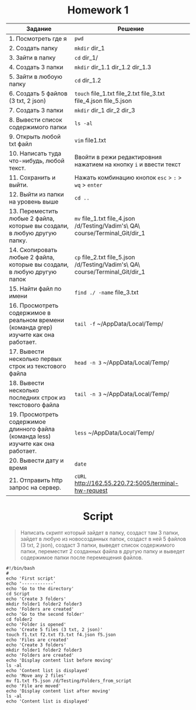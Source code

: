 # <center>  Homework 1 </canter>

| Задание | Решение |
|---------|---------|
|1. Посмотреть где я|`pwd`|
|2. Создать папку|`mkdir` dir_1|
|3. Зайти в папку|`cd` dir_1/|
|4. Создать 3 папки|`mkdir` dir_1.1 dir_1.2 dir_1.3|
|5. Зайти в любоую папку|`cd` dir_1.2|
|6. Создать 5 файлов (3 txt, 2 json)|`touch` file_1.txt file_2.txt file_3.txt file_4.json file_5.json|
|7. Создать 3 папки|`mkdir` dir_1 dir_2 dir_3|
|8. Вывести список содержимого папки|`ls -al`|
|9. Открыть любой txt файл|`vim` file1.txt |
|10. Написать туда что-нибудь, любой текст.| Ввойти в режи редактировния нажатием на кнопку `i` и ввести текст|
|11. Сохранить и выйти.| Нажать комбинацию кнопок `esc` > `:` > `wq` > `enter`|
|12. Выйти из папки на уровень выше|`cd ..`|
|13. Переместить любые 2 файла, которые вы создали, в любую другую папку.|`mv` file_1.txt file_4.json /d/Testing/Vadim\'s\ QA\ course/Terminal_Git/dir_1|
|14. Скопировать любые 2 файла, которые вы создали, в любую другую папок|`cp` file_2.txt file_5.json /d/Testing/Vadim\'s\ QA\ course/Terminal_Git/dir_1|
|15. Найти файл по имени|`find ./ -name` file_3.txt|
|16. Просмотреть содержимое в реальном времени (команда grep) изучите как она работает.|`tail -f` ~/AppData/Local/Temp/|
|17. Вывести несколько первых строк из текстового файла|`head -n 3` ~/AppData/Local/Temp/|
|18. Вывести несколько последних строк из текстового файла|`tail -n 3` ~/AppData/Local/Temp/|
|19. Просмотреть содержимое длинного файла (команда less) изучите как она работает.|`less` ~/AppData/Local/Temp/|
|20. Вывести дату и время|`date`|
|21. Отправить http запрос на сервер.|`cURL` http://162.55.220.72:5005/terminal-hw-request|

# <center> Script </center>

 > Написать скрипт который зайдет в папку, создаст там 3 папки, зайдет в любую из новосозданных папок, создаст в ней 5 файлов (3 txt, 2 json), создаст 3 папки, выведет список содержимого папки, переместит 2 созданных файла в другую папку и выведет содержимое папки после перемещения файлов.

    #!/bin/bash  
    #  
    echo 'First script'
    echo '------------'
    echo 'Go to the directory'
    cd Script
    echo 'Create 3 folders'
    mkdir folder1 folder2 folder3
    echo 'Folders are created'
    echo 'Go to the second folder'
    cd folder2
    echo 'Folder is opened'
    echo 'Create 5 files (3 txt, 2 json)'
    touch f1.txt f2.txt f3.txt f4.json f5.json
    echo 'Files are created'
    echo 'Create 3 folders'
    mkdir folder1 folder2 folder3
    echo 'Folders are created'
    echo 'Display content list before moving'
    ls -al
    echo 'Content list is displayed'
    echo 'Move any 2 files'
    mv f1.txt f5.json /d/Testing/Folders_from_script
    echo 'File are moved'
    echo 'Display content list after moving'
    ls -al
    echo 'Content list is displayed'